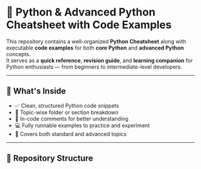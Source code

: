 # 🐍 Python & Advanced Python Cheatsheet with Code Examples

This repository contains a well-organized **Python Cheatsheet** along with executable **code examples** for both **core Python** and **advanced Python** concepts.  
It serves as a **quick reference**, **revision guide**, and **learning companion** for Python enthusiasts — from beginners to intermediate-level developers.

---

## 📘 What's Inside

- ✅ Clean, structured Python code snippets
- 🧠 Topic-wise folder or section breakdown
- 💬 In-code comments for better understanding
- 💻 Fully runnable examples to practice and experiment
- 🧾 Covers both standard and advanced topics

---

## 📂 Repository Structure

